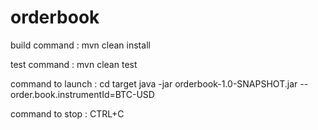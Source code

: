 # orderbook

build command : mvn clean install

test command : mvn clean test

command to launch : 
 cd target
 java -jar orderbook-1.0-SNAPSHOT.jar --order.book.instrumentId=BTC-USD

command to stop : CTRL+C 
